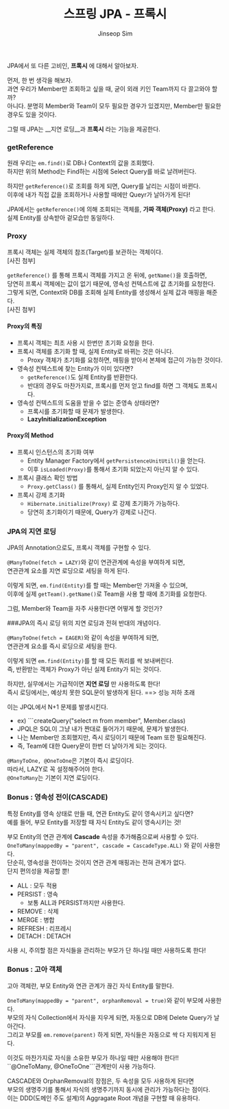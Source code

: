 ﻿---
layout: post
title: "스프링 JPA - 프록시"
categories: Springboot
tags: [java]
author:
  - Jinseop Sim
toc: true
---
JPA에서 또 다른 고비인, __프록시__ 에 대해서 알아보자.  

먼저, 한 번 생각을 해보자.  
과연 우리가 Member만 조회하고 싶을 때, 굳이 외래 키인 Team까지 다 끌고와야 할까?  
아니다. 분명히 Member와 Team이 모두 필요한 경우가 있겠지만, Member만 필요한 경우도 있을 것이다.  

그럴 때 JPA는 __지연 로딩__과 __프록시__ 라는 기능을 제공한다.  

### getReference
원래 우리는 ```em.find()```로 DB나 Context의 값을 조회했다.  
하지만 위의 Method는 Find하는 시점에 Select Query를 바로 날려버린다.  

하지만 ```getReference()```로 조회를 하게 되면, Query를 날리는 시점이 바뀐다.  
이후에 내가 직접 값을 조회하거나 사용할 때에만 Queyr가 날아가게 된다!  

JPA에서는 ```getReference()```에 의해 조회되는 객체를, __가짜 객체(Proxy)__ 라고 한다.  
실제 Entity를 상속받아 겉모습만 동일하다.  

### Proxy
프록시 객체는 실제 객체의 참조(Target)를 보관하는 객체이다.  
[사진 첨부]  

```getReference()``` 를 통해 프록시 객체를 가지고 온 뒤에, ```getName()```을 호출하면,  
당연히 프록시 객체에는 값이 없기 때문에, 영속성 컨텍스트에 값 초기화를 요청한다.  
그렇게 되면, Context와 DB를 조회해 실제 Entity를 생성해서 실제 값과 매핑을 해준다.  
[사진 첨부]  

#### Proxy의 특징
- 프록시 객체는 최초 사용 시 한번만 초기화 요청을 한다.
- 프록시 객체를 초기화 할 때, 실제 Entity로 바뀌는 것은 아니다.
  - Proxy 객체가 초기화를 요청하면, 매핑을 받아서 본체에 접근이 가능한 것이다.
- 영속성 컨텍스트에 찾는 Entity가 이미 있다면?
  - ```getReference()```도 실제 Entity를 반환한다.
  - 반대의 경우도 마찬가지로, 프록시를 먼저 얻고 find를 하면 그 객체도 프록시다.
- 영속성 컨텍스트의 도움을 받을 수 없는 준영속 상태라면?  
  - 프록시를 초기화할 때 문제가 발생한다. 
  - __LazyInitializationException__

#### Proxy의 Method
- 프록시 인스턴스의 초기화 여부
  - Entity Manager Factory에서 ```getPersistenceUnitUtil()```을 얻는다.
  - 이후 ```isLoaded(Proxy)```를 통해서 초기화 되었는지 아닌지 알 수 있다.
- 프록시 클래스 확인 방법
  - ```Proxy.getClass()``` 를 통해서, 실제 Entity인지 Proxy인지 알 수 있었다.
- 프록시 강제 초기화
  - ```Hibernate.initialize(Proxy)``` 로 강제 초기화가 가능하다.
  - 당연히 초기화이기 때문에, Query가 강제로 나간다.

### JPA의 지연 로딩
JPA의 Annotation으로도, 프록시 객체를 구현할 수 있다.  

```@ManyToOne(fetch = LAZY)```와 같이 연관관계에 속성을 부여하게 되면,  
연관관계 요소를 지연 로딩으로 세팅을 하게 된다.  

이렇게 되면, ```em.find(Entity)```를 할 때는 Member만 가져올 수 있으며,  
이후에 실제 ```getTeam().getName()```로 Team을 사용 할 때에 초기화를 요청한다.  

그럼, Member와 Team을 자주 사용한다면 어떻게 할 것인가?  

###JPA의 즉시 로딩
위의 지연 로딩과 전혀 반대의 개념이다.  

```@ManyToOne(fetch = EAGER)```와 같이 속성을 부여하게 되면,  
연관관계 요소를 즉시 로딩으로 세팅을 한다.  

이렇게 되면 ```em.find(Entity)```를 할 때 모든 쿼리를 싹 보내버린다.  
즉, 반환받는 객체가 Proxy가 아닌 실제 Entity가 되는 것이다.  

하지만, 실무에서는 가급적이면 __지연 로딩__ 만 사용하도록 한다!  
즉시 로딩에서는, 예상치 못한 SQL문이 발생하게 된다. ==> 성능 저하 초래  

이는 JPQL에서 N+1 문제를 발생시킨다.
- ex) ```createQuery("select m from member", Member.class)
- JPQL은 SQL이 그냥 내가 짠대로 들어가기 때문에, 문제가 발생한다.
- 나는 Member만 조회했지만, 즉시 로딩이기 때문에 Team 또한 필요해진다.
- 즉, Team에 대한 Query문이 한번 더 날아가게 되는 것이다.  

```@ManyToOne, @OneToOne```은 기본이 즉시 로딩이다.  
따라서, LAZY로 꼭 설정해주어야 한다.  
```@OneToMany```는 기본이 지연 로딩이다.  

### Bonus : 영속성 전이(CASCADE)
특정 Entity를 영속 상태로 만들 때, 연관 Entity도 같이 영속시키고 싶다면?  
예를 들어, 부모 Entity를 저장할 때 자식 Entity도 같이 영속시키는 것!  

부모 Entity의 연관 관계에 __Cascade__ 속성을 추가해줌으로써 사용할 수 있다.  
```OneToMany(mappedBy = "parent", cascade = CascadeType.ALL)``` 와 같이 사용한다.  
단순히, 영속성을 전이하는 것이지 연관 관계 매핑과는 전혀 관계가 없다.  
단지 편의성을 제공할 뿐!  

- ALL : 모두 적용
- PERSIST : 영속
  - 보통 ALL과 PERSIST까지만 사용한다.
- REMOVE : 삭제
- MERGE : 병합
- REFRESH : 리프레시
- DETACH : DETACH

사용 시, 주의할 점은 자식들을 관리하는 부모가 단 하나일 때만 사용하도록 한다!  

### Bonus : 고아 객체
고아 객체란, 부모 Entity와 연관 관계가 끊긴 자식 Entity를 말한다.  

```OneToMany(mappedBy = "parent", orphanRemoval = true)```와 같이 부모에 사용한다.  
부모의 자식 Collection에서 자식을 지우게 되면, 자동으로 DB에 Delete Query가 날아간다.  
그리고 부모를 ```em.remove(parent)``` 하게 되면, 자식들은 자동으로 싹 다 지워지게 된다.  

이것도 마찬가지로 자식을 소유한 부모가 하나일 때만 사용해야 한다!!  
``@OneToMany, @OneToOne```관계만이 사용 가능하다.  

CASCADE와 OrphanRemoval의 장점은, 두 속성을 모두 사용하게 된다면  
부모의 생명주기를 통해서 자식의 생명주기까지 동시에 관리가 가능하다는 점이다.  
이는 DDD(도메인 주도 설계)의 Aggragate Root 개념을 구현할 때 유용하다.  
